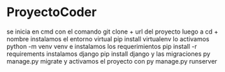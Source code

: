# ProyectoCoder
se inicia en cmd con el comando git clone + url del proyecto
luego a cd + nombre 
instalamos el entorno virtual pip install virtualenv
lo activamos python -m venv venv
e instalamos los requerimientos pip install -r requirements
instalamos django pip install django
y las migraciones py manage.py migrate
y activamos el proyecto con py manage.py runserver
